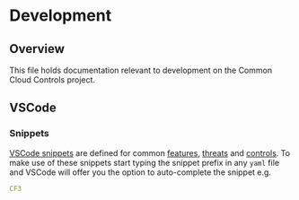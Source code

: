 # Development

## Overview

This file holds documentation relevant to development on the Common Cloud Controls project.

## VSCode

### Snippets

[VSCode snippets](https://code.visualstudio.com/docs/editor/userdefinedsnippets) are defined for common [features](../.vscode/common-features.code-snippets), [threats](../.vscode/common-threats.code-snippets) and [controls](../.vscode/common-controls.code-snippets).
To make use of these snippets start typing the snippet prefix in any `yaml` file and VSCode will offer you the option to auto-complete the snippet e.g.

```yaml
CF3
```
